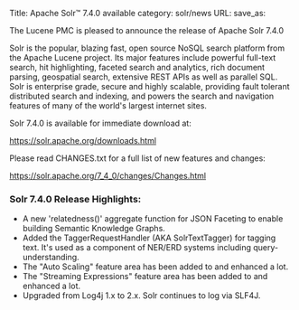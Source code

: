 Title: Apache Solr™ 7.4.0 available
category: solr/news
URL: 
save_as: 

The Lucene PMC is pleased to announce the release of Apache Solr 7.4.0

Solr is the popular, blazing fast, open source NoSQL search platform from the
Apache Lucene project. Its major features include powerful full-text search,
hit highlighting, faceted search and analytics, rich document parsing,
geospatial search, extensive REST APIs as well as parallel SQL. Solr is
enterprise grade, secure and highly scalable, providing fault tolerant
distributed search and indexing, and powers the search and navigation
features of many of the world's largest internet sites.

Solr 7.4.0 is available for immediate download at:

  <https://solr.apache.org/downloads.html>

Please read CHANGES.txt for a full list of new features and changes:

  <https://solr.apache.org/7_4_0/changes/Changes.html>

### Solr 7.4.0 Release Highlights:

 * A new 'relatedness()' aggregate function for JSON Faceting to enable building Semantic Knowledge Graphs.
 * Added the TaggerRequestHandler (AKA SolrTextTagger) for tagging text. It's used as a component of NER/ERD systems including query-understanding.
 * The "Auto Scaling" feature area has been added to and enhanced a lot.
 * The "Streaming Expressions" feature area has been added to and enhanced a lot.
 * Upgraded from Log4j 1.x to 2.x.  Solr continues to log via SLF4J.

